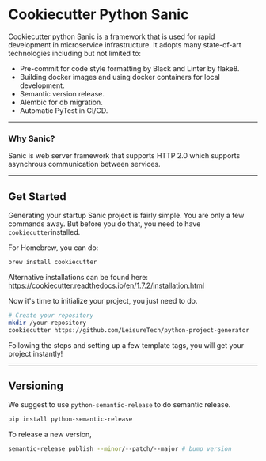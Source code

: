 # Cookiecutter Python Sanic

Cookiecutter python Sanic is a framework that is used for rapid development in
microservice infrastructure. It adopts many state-of-art technologies including
but not limited to:
- Pre-commit for code style formatting by Black and Linter by flake8.
- Building docker images and using docker containers for local development.
- Semantic version release.
- Alembic for db migration.
- Automatic PyTest in CI/CD.

---
### Why Sanic?

Sanic is web server framework that supports HTTP 2.0 which supports asynchrous
communication between services.

----
## Get Started

Generating your startup Sanic project is fairly simple. You are only a few
commands away.
But before you do that, you need to have `cookiecutter`installed.

For Homebrew, you can do:
```bash
brew install cookiecutter
```
Alternative installations can be found here:
https://cookiecutter.readthedocs.io/en/1.7.2/installation.html

Now it's time to initialize your project, you just need to do.

```bash
# Create your repository
mkdir /your-repository
cookiecutter https://github.com/LeisureTech/python-project-generator
```
Following the steps and setting up a few template tags,
you will get your project instantly!

---
## Versioning
We suggest to use `python-semantic-release` to do semantic release.
```bash
pip install python-semantic-release
```
To release a new version,
```bash
semantic-release publish --minor/--patch/--major # bump version
```
